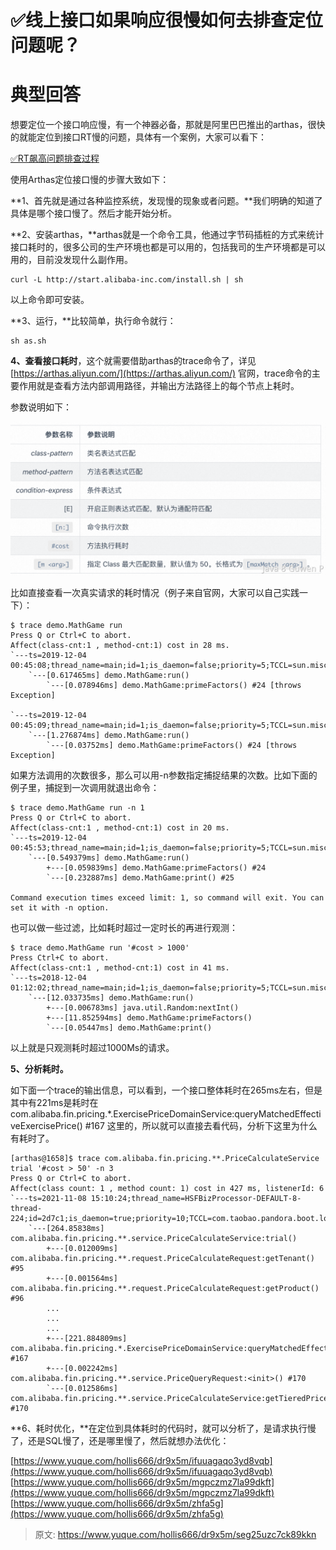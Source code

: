 # ✅线上接口如果响应很慢如何去排查定位问题呢？


# 典型回答

想要定位一个接口响应慢，有一个神器必备，那就是阿里巴巴推出的arthas，很快的就能定位到接口RT慢的问题，具体有一个案例，大家可以看下：

[✅RT飙高问题排查过程](https://www.yuque.com/hollis666/dr9x5m/uo4l5odg0lh4yxgw?view=doc_embed)

使用Arthas定位接口慢的步骤大致如下：

**1、首先就是通过各种监控系统，发现慢的现象或者问题。**我们明确的知道了具体是哪个接口慢了。然后才能开始分析。

**2、安装arthas，**arthas就是一个命令工具，他通过字节码插桩的方式来统计接口耗时的，很多公司的生产环境也都是可以用的，包括我司的生产环境都是可以用的，目前没发现什么副作用。

```
curl -L http://start.alibaba-inc.com/install.sh | sh
```

以上命令即可安装。

**3、运行，**比较简单，执行命令就行：

```
sh as.sh 
```

**4、查看接口耗时**，这个就需要借助arthas的trace命令了，详见 [https://arthas.aliyun.com/](https://arthas.aliyun.com/)  官网，trace命令的主要作用就是查看方法内部调用路径，并输出方法路径上的每个节点上耗时。

参数说明如下：

![image.png](./img/7PpMDHSNnACisYDe/1686917575215-ab4d6089-ea23-4b4f-a887-c4dbf9104cf0-454759.png)


比如直接查看一次真实请求的耗时情况（例子来自官网，大家可以自己实践一下）：

```
$ trace demo.MathGame run
Press Q or Ctrl+C to abort.
Affect(class-cnt:1 , method-cnt:1) cost in 28 ms.
`---ts=2019-12-04 00:45:08;thread_name=main;id=1;is_daemon=false;priority=5;TCCL=sun.misc.Launcher$AppClassLoader@3d4eac69
    `---[0.617465ms] demo.MathGame:run()
        `---[0.078946ms] demo.MathGame:primeFactors() #24 [throws Exception]

`---ts=2019-12-04 00:45:09;thread_name=main;id=1;is_daemon=false;priority=5;TCCL=sun.misc.Launcher$AppClassLoader@3d4eac69
    `---[1.276874ms] demo.MathGame:run()
        `---[0.03752ms] demo.MathGame:primeFactors() #24 [throws Exception]
```

如果方法调用的次数很多，那么可以用-n参数指定捕捉结果的次数。比如下面的例子里，捕捉到一次调用就退出命令：

```
$ trace demo.MathGame run -n 1
Press Q or Ctrl+C to abort.
Affect(class-cnt:1 , method-cnt:1) cost in 20 ms.
`---ts=2019-12-04 00:45:53;thread_name=main;id=1;is_daemon=false;priority=5;TCCL=sun.misc.Launcher$AppClassLoader@3d4eac69
    `---[0.549379ms] demo.MathGame:run()
        +---[0.059839ms] demo.MathGame:primeFactors() #24
        `---[0.232887ms] demo.MathGame:print() #25

Command execution times exceed limit: 1, so command will exit. You can set it with -n option.

```

也可以做一些过滤，比如耗时超过一定时长的再进行观测：

```
$ trace demo.MathGame run '#cost > 1000'
Press Ctrl+C to abort.
Affect(class-cnt:1 , method-cnt:1) cost in 41 ms.
`---ts=2018-12-04 01:12:02;thread_name=main;id=1;is_daemon=false;priority=5;TCCL=sun.misc.Launcher$AppClassLoader@3d4eac69
    `---[12.033735ms] demo.MathGame:run()
        +---[0.006783ms] java.util.Random:nextInt()
        +---[11.852594ms] demo.MathGame:primeFactors()
        `---[0.05447ms] demo.MathGame:print()

```
以上就是只观测耗时超过1000Ms的请求。

**5、分析耗时。**

如下面一个trace的输出信息，可以看到，一个接口整体耗时在265ms左右，但是其中有221ms是耗时在com.alibaba.fin.pricing.*.ExercisePriceDomainService:queryMatchedEffectiveExercisePrice() #167 这里的，所以就可以直接去看代码，分析下这里为什么有耗时了。

```
[arthas@1658]$ trace com.alibaba.fin.pricing.**.PriceCalculateService trial '#cost > 50' -n 3
Press Q or Ctrl+C to abort.
Affect(class count: 1 , method count: 1) cost in 427 ms, listenerId: 6
`---ts=2021-11-08 15:10:24;thread_name=HSFBizProcessor-DEFAULT-8-thread-224;id=2d7c1;is_daemon=true;priority=10;TCCL=com.taobao.pandora.boot.loader.LaunchedURLClassLoader@783e6358;trace_id=2132e43116363554229592404e58b8;rpc_id=9.40.6
    `---[264.85838ms] com.alibaba.fin.pricing.**.service.PriceCalculateService:trial()
        +---[0.012009ms] com.alibaba.fin.pricing.**.request.PriceCalculateRequest:getTenant() #95
        +---[0.001564ms] com.alibaba.fin.pricing.**.request.PriceCalculateRequest:getProduct() #96
        ...
        ...
        ...
        +---[221.884809ms] com.alibaba.fin.pricing.*.ExercisePriceDomainService:queryMatchedEffectiveExercisePrice() #167
        +---[0.002242ms] com.alibaba.fin.pricing.**.service.PriceQueryRequest:<init>() #170
        `---[0.012586ms] com.alibaba.fin.pricing.**.service.PriceCalculateService:getTieredPrice() #170
```

**6、耗时优化，**在定位到具体耗时的代码时，就可以分析了，是请求执行慢了，还是SQL慢了，还是哪里慢了，然后就想办法优化：

[https://www.yuque.com/hollis666/dr9x5m/ifuuagaqo3yd8vqb](https://www.yuque.com/hollis666/dr9x5m/ifuuagaqo3yd8vqb)
[https://www.yuque.com/hollis666/dr9x5m/mgpczmz7la99dkft](https://www.yuque.com/hollis666/dr9x5m/mgpczmz7la99dkft)
[https://www.yuque.com/hollis666/dr9x5m/zhfa5g](https://www.yuque.com/hollis666/dr9x5m/zhfa5g)


> 原文: <https://www.yuque.com/hollis666/dr9x5m/seg25uzc7ck89kkn>